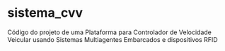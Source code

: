 # sistema_cvv
Código do projeto de uma Plataforma para Controlador de Velocidade Veicular usando Sistemas Multiagentes Embarcados e dispositivos RFID
